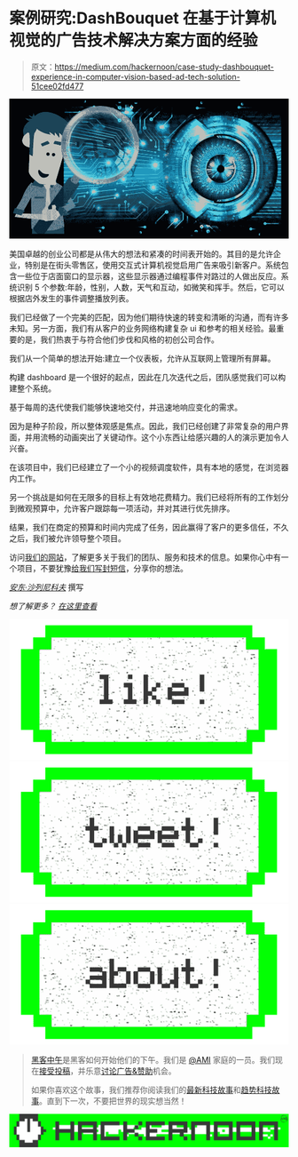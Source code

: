 # 案例研究:DashBouquet 在基于计算机视觉的广告技术解决方案方面的经验

> 原文：<https://medium.com/hackernoon/case-study-dashbouquet-experience-in-computer-vision-based-ad-tech-solution-51cee02fd477>

![](img/f2a189e03aedcb78878c3802ceadaf5e.png)

美国卓越的创业公司都是从伟大的想法和紧凑的时间表开始的。其目的是允许企业，特别是在街头零售区，使用交互式计算机视觉启用广告来吸引新客户。系统包含一些位于店面窗口的显示器，这些显示器通过编程事件对路过的人做出反应。系统识别 5 个参数:年龄，性别，人数，天气和互动，如微笑和挥手。然后，它可以根据店外发生的事件调整播放列表。

我们已经做了一个完美的匹配，因为他们期待快速的转变和清晰的沟通，而有许多未知。另一方面，我们有从客户的业务网络构建复杂 ui 和参考的相关经验。最重要的是，我们热衷于与符合他们步伐和风格的初创公司合作。

我们从一个简单的想法开始:建立一个仪表板，允许从互联网上管理所有屏幕。

构建 dashboard 是一个很好的起点，因此在几次迭代之后，团队感觉我们可以构建整个系统。

基于每周的迭代使我们能够快速地交付，并迅速地响应变化的需求。

因为是种子阶段，所以整体观感是焦点。因此，我们已经创建了非常复杂的用户界面，并用流畅的动画突出了关键动作。这个小东西让给感兴趣的人的演示更加令人兴奋。

在该项目中，我们已经建立了一个小的视频调度软件，具有本地的感觉，在浏览器内工作。

另一个挑战是如何在无限多的目标上有效地花费精力。我们已经将所有的工作划分到微观预算中，允许客户跟踪每一项活动，并对其进行优先排序。

结果，我们在商定的预算和时间内完成了任务，因此赢得了客户的更多信任，不久之后，我们被允许领导整个项目。

访问[我们的网站](https://dashbouquet.com/)，了解更多关于我们的团队、服务和技术的信息。如果你心中有一个项目，不要犹豫[给我们写封短信](https://dashbouquet.com/#contacts)，分享你的想法。

[*安东·沙列尼科夫*](https://www.linkedin.com/in/anton-shaleynikov-45812a1/) 撰写

*想了解更多？* [*在这里查看*](https://dashbouquet.com/blog)

[![](img/50ef4044ecd4e250b5d50f368b775d38.png)](http://bit.ly/HackernoonFB)[![](img/979d9a46439d5aebbdcdca574e21dc81.png)](https://goo.gl/k7XYbx)[![](img/2930ba6bd2c12218fdbbf7e02c8746ff.png)](https://goo.gl/4ofytp)

> [黑客中午](http://bit.ly/Hackernoon)是黑客如何开始他们的下午。我们是 [@AMI](http://bit.ly/atAMIatAMI) 家庭的一员。我们现在[接受投稿](http://bit.ly/hackernoonsubmission)，并乐意[讨论广告&赞助](mailto:partners@amipublications.com)机会。
> 
> 如果你喜欢这个故事，我们推荐你阅读我们的[最新科技故事](http://bit.ly/hackernoonlatestt)和[趋势科技故事](https://hackernoon.com/trending)。直到下一次，不要把世界的现实想当然！

![](img/be0ca55ba73a573dce11effb2ee80d56.png)